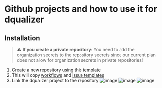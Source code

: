 # Github projects and how to use it for dqualizer

## Installation

> ⚠️ **If you create a private repository**: You need to add the organization secrets to the repository secrets since our current plan does not allow for organization secrets in private repositories!

1. Create a new repository using this [template](https://github.com/dqualizer/template)
2. This will copy [workflows](.github/workflows) and [issue templates](.github/ISSUE_TEMPLATE/)
3. Link the dqualizer project to the repository ![image](https://user-images.githubusercontent.com/33718194/221801355-7f179ccc-c483-4692-9b25-cc67042cc820.png) ![image](https://user-images.githubusercontent.com/33718194/221801726-2712179b-ab83-47b4-ba68-b4ce12506708.png) ![image](https://user-images.githubusercontent.com/33718194/221802039-28f682f1-7fac-4bae-9ba5-833735b6205a.png)
